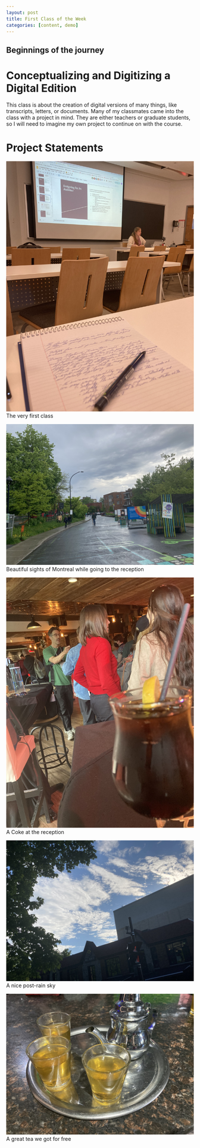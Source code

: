 ```yaml
---
layout: post
title: First Class of the Week
categories: [content, demo]
---
```


## Beginnings of the journey
# Conceptualizing and Digitizing a Digital Edition
This class is about the creation of digital versions of many things, like transcripts, letters, or documents. Many of my classmates came into the class with a project in mind. They are either teachers or graduate students, so I will need to imagine my own project to continue on with the course. 

# Project Statements

![picture of middle of class](/assets/image/middleofclass.jpg)
The very first class

![picture of walk to reception](/assets/image/walktothereception.jpg)
Beautiful sights of Montreal while going to the reception

![picture of reception](/assets/image/reception.jpg)
A Coke at the reception

![picture of sky](/assets/image/post-rainsky.jpg)
A nice post-rain sky

![picture of mint tea](/assets/image/Minttea.jpg)
A great tea we got for free
